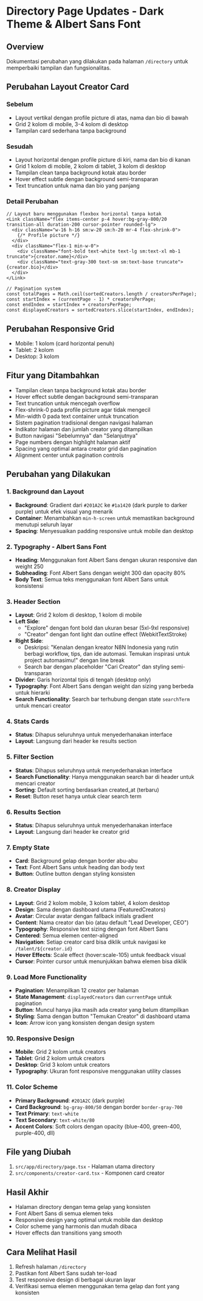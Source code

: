 # Directory Page Updates - Dark Theme & Albert Sans Font

## Overview
Dokumentasi perubahan yang dilakukan pada halaman `/directory` untuk memperbaiki tampilan dan fungsionalitas.

## Perubahan Layout Creator Card

### Sebelum
- Layout vertikal dengan profile picture di atas, nama dan bio di bawah
- Grid 2 kolom di mobile, 3-4 kolom di desktop
- Tampilan card sederhana tanpa background

### Sesudah
- Layout horizontal dengan profile picture di kiri, nama dan bio di kanan
- Grid 1 kolom di mobile, 2 kolom di tablet, 3 kolom di desktop
- Tampilan clean tanpa background kotak atau border
- Hover effect subtle dengan background semi-transparan
- Text truncation untuk nama dan bio yang panjang

### Detail Perubahan
```tsx
// Layout baru menggunakan flexbox horizontal tanpa kotak
<Link className="flex items-center p-4 hover:bg-gray-800/20 transition-all duration-200 cursor-pointer rounded-lg">
  <div className="w-16 h-16 sm:w-20 sm:h-20 mr-4 flex-shrink-0">
    {/* Profile picture */}
  </div>
  <div className="flex-1 min-w-0">
    <div className="font-bold text-white text-lg sm:text-xl mb-1 truncate">{creator.name}</div>
    <div className="text-gray-300 text-sm sm:text-base truncate">{creator.bio}</div>
  </div>
</Link>

// Pagination system
const totalPages = Math.ceil(sortedCreators.length / creatorsPerPage);
const startIndex = (currentPage - 1) * creatorsPerPage;
const endIndex = startIndex + creatorsPerPage;
const displayedCreators = sortedCreators.slice(startIndex, endIndex);
```

## Perubahan Responsive Grid
- Mobile: 1 kolom (card horizontal penuh)
- Tablet: 2 kolom 
- Desktop: 3 kolom

## Fitur yang Ditambahkan
- Tampilan clean tanpa background kotak atau border
- Hover effect subtle dengan background semi-transparan
- Text truncation untuk mencegah overflow
- Flex-shrink-0 pada profile picture agar tidak mengecil
- Min-width 0 pada text container untuk truncation
- Sistem pagination tradisional dengan navigasi halaman
- Indikator halaman dan jumlah creator yang ditampilkan
- Button navigasi "Sebelumnya" dan "Selanjutnya"
- Page numbers dengan highlight halaman aktif
- Spacing yang optimal antara creator grid dan pagination
- Alignment center untuk pagination controls

## Perubahan yang Dilakukan

### 1. Background dan Layout
- **Background**: Gradient dari `#201A2C` ke `#1a1420` (dark purple to darker purple) untuk efek visual yang menarik
- **Container**: Menambahkan `min-h-screen` untuk memastikan background menutupi seluruh layar
- **Spacing**: Menyesuaikan padding responsive untuk mobile dan desktop

### 2. Typography - Albert Sans Font
- **Heading**: Menggunakan font Albert Sans dengan ukuran responsive dan weight 250
- **Subheading**: Font Albert Sans dengan weight 300 dan opacity 80%
- **Body Text**: Semua teks menggunakan font Albert Sans untuk konsistensi

### 3. Header Section
- **Layout**: Grid 2 kolom di desktop, 1 kolom di mobile
- **Left Side**: 
  - "Explore" dengan font bold dan ukuran besar (5xl-9xl responsive)
  - "Creator" dengan font light dan outline effect (WebkitTextStroke)
- **Right Side**: 
  - Deskripsi: "Kenalan dengan kreator N8N Indonesia yang rutin berbagi workflow, tips, dan ide automasi. Temukan inspirasi untuk project automasimu!" dengan line break
  - Search bar dengan placeholder "Cari Creator" dan styling semi-transparan
- **Divider**: Garis horizontal tipis di tengah (desktop only)
- **Typography**: Font Albert Sans dengan weight dan sizing yang berbeda untuk hierarki
- **Search Functionality**: Search bar terhubung dengan state `searchTerm` untuk mencari creator

### 4. Stats Cards
- **Status**: Dihapus seluruhnya untuk menyederhanakan interface
- **Layout**: Langsung dari header ke results section

### 5. Filter Section
- **Status**: Dihapus seluruhnya untuk menyederhanakan interface
- **Search Functionality**: Hanya menggunakan search bar di header untuk mencari creator
- **Sorting**: Default sorting berdasarkan created_at (terbaru)
- **Reset**: Button reset hanya untuk clear search term

### 6. Results Section
- **Status**: Dihapus seluruhnya untuk menyederhanakan interface
- **Layout**: Langsung dari header ke creator grid

### 7. Empty State
- **Card**: Background gelap dengan border abu-abu
- **Text**: Font Albert Sans untuk heading dan body text
- **Button**: Outline button dengan styling konsisten

### 8. Creator Display
- **Layout**: Grid 2 kolom mobile, 3 kolom tablet, 4 kolom desktop
- **Design**: Sama dengan dashboard utama (FeaturedCreators)
- **Avatar**: Circular avatar dengan fallback initials gradient
- **Content**: Nama creator dan bio (atau default "Lead Developer, CEO")
- **Typography**: Responsive text sizing dengan font Albert Sans
- **Centered**: Semua elemen center-aligned
- **Navigation**: Setiap creator card bisa diklik untuk navigasi ke `/talent/${creator.id}`
- **Hover Effects**: Scale effect (hover:scale-105) untuk feedback visual
- **Cursor**: Pointer cursor untuk menunjukkan bahwa elemen bisa diklik

### 9. Load More Functionality
- **Pagination**: Menampilkan 12 creator per halaman
- **State Management**: `displayedCreators` dan `currentPage` untuk pagination
- **Button**: Muncul hanya jika masih ada creator yang belum ditampilkan
- **Styling**: Sama dengan button "Temukan Creator" di dashboard utama
- **Icon**: Arrow icon yang konsisten dengan design system

### 10. Responsive Design
- **Mobile**: Grid 2 kolom untuk creators
- **Tablet**: Grid 2 kolom untuk creators  
- **Desktop**: Grid 3 kolom untuk creators
- **Typography**: Ukuran font responsive menggunakan utility classes

### 11. Color Scheme
- **Primary Background**: `#201A2C` (dark purple)
- **Card Background**: `bg-gray-800/50` dengan border `border-gray-700`
- **Text Primary**: `text-white`
- **Text Secondary**: `text-white/80`
- **Accent Colors**: Soft colors dengan opacity (blue-400, green-400, purple-400, dll)

## File yang Diubah
1. `src/app/directory/page.tsx` - Halaman utama directory
2. `src/components/creator-card.tsx` - Komponen card creator

## Hasil Akhir
- Halaman directory dengan tema gelap yang konsisten
- Font Albert Sans di semua elemen teks
- Responsive design yang optimal untuk mobile dan desktop
- Color scheme yang harmonis dan mudah dibaca
- Hover effects dan transitions yang smooth

## Cara Melihat Hasil
1. Refresh halaman `/directory`
2. Pastikan font Albert Sans sudah ter-load
3. Test responsive design di berbagai ukuran layar
4. Verifikasi semua elemen menggunakan tema gelap dan font yang konsisten 